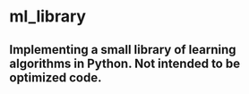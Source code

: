 # ml_library

## Implementing a small library of learning algorithms in Python. Not intended to be optimized code. 

